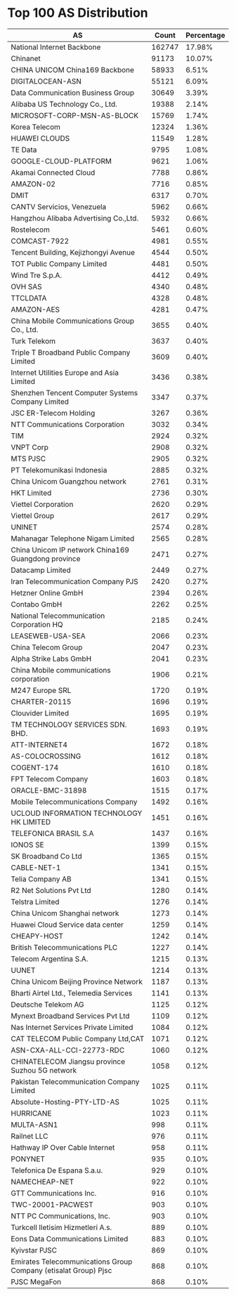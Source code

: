 # Top 100 AS Distribution
| AS | Count | Percentage |
|----|----|----|
| National Internet Backbone | 162747 | 17.98% |
| Chinanet | 91173 | 10.07% |
| CHINA UNICOM China169 Backbone | 58933 | 6.51% |
| DIGITALOCEAN-ASN | 55121 | 6.09% |
| Data Communication Business Group | 30649 | 3.39% |
| Alibaba US Technology Co., Ltd. | 19388 | 2.14% |
| MICROSOFT-CORP-MSN-AS-BLOCK | 15769 | 1.74% |
| Korea Telecom | 12324 | 1.36% |
| HUAWEI CLOUDS | 11549 | 1.28% |
| TE Data | 9795 | 1.08% |
| GOOGLE-CLOUD-PLATFORM | 9621 | 1.06% |
| Akamai Connected Cloud | 7788 | 0.86% |
| AMAZON-02 | 7716 | 0.85% |
| DMIT | 6317 | 0.70% |
| CANTV Servicios, Venezuela | 5962 | 0.66% |
| Hangzhou Alibaba Advertising Co.,Ltd. | 5932 | 0.66% |
| Rostelecom | 5461 | 0.60% |
| COMCAST-7922 | 4981 | 0.55% |
| Tencent Building, Kejizhongyi Avenue | 4544 | 0.50% |
| TOT Public Company Limited | 4481 | 0.50% |
| Wind Tre S.p.A. | 4412 | 0.49% |
| OVH SAS | 4340 | 0.48% |
| TTCLDATA | 4328 | 0.48% |
| AMAZON-AES | 4281 | 0.47% |
| China Mobile Communications Group Co., Ltd. | 3655 | 0.40% |
| Turk Telekom | 3637 | 0.40% |
| Triple T Broadband Public Company Limited | 3609 | 0.40% |
| Internet Utilities Europe and Asia Limited | 3436 | 0.38% |
| Shenzhen Tencent Computer Systems Company Limited | 3347 | 0.37% |
| JSC ER-Telecom Holding | 3267 | 0.36% |
| NTT Communications Corporation | 3032 | 0.34% |
| TIM | 2924 | 0.32% |
| VNPT Corp | 2908 | 0.32% |
| MTS PJSC | 2905 | 0.32% |
| PT Telekomunikasi Indonesia | 2885 | 0.32% |
| China Unicom Guangzhou network | 2761 | 0.31% |
| HKT Limited | 2736 | 0.30% |
| Viettel Corporation | 2620 | 0.29% |
| Viettel Group | 2617 | 0.29% |
| UNINET | 2574 | 0.28% |
| Mahanagar Telephone Nigam Limited | 2565 | 0.28% |
| China Unicom IP network China169 Guangdong province | 2471 | 0.27% |
| Datacamp Limited | 2449 | 0.27% |
| Iran Telecommunication Company PJS | 2420 | 0.27% |
| Hetzner Online GmbH | 2394 | 0.26% |
| Contabo GmbH | 2262 | 0.25% |
| National Telecommunication Corporation HQ | 2185 | 0.24% |
| LEASEWEB-USA-SEA | 2066 | 0.23% |
| China Telecom Group | 2047 | 0.23% |
| Alpha Strike Labs GmbH | 2041 | 0.23% |
| China Mobile communications corporation | 1906 | 0.21% |
| M247 Europe SRL | 1720 | 0.19% |
| CHARTER-20115 | 1696 | 0.19% |
| Clouvider Limited | 1695 | 0.19% |
| TM TECHNOLOGY SERVICES SDN. BHD. | 1693 | 0.19% |
| ATT-INTERNET4 | 1672 | 0.18% |
| AS-COLOCROSSING | 1612 | 0.18% |
| COGENT-174 | 1610 | 0.18% |
| FPT Telecom Company | 1603 | 0.18% |
| ORACLE-BMC-31898 | 1515 | 0.17% |
| Mobile Telecommunications Company | 1492 | 0.16% |
| UCLOUD INFORMATION TECHNOLOGY HK LIMITED | 1451 | 0.16% |
| TELEFONICA BRASIL S.A | 1437 | 0.16% |
| IONOS SE | 1399 | 0.15% |
| SK Broadband Co Ltd | 1365 | 0.15% |
| CABLE-NET-1 | 1341 | 0.15% |
| Telia Company AB | 1341 | 0.15% |
| R2 Net Solutions Pvt Ltd | 1280 | 0.14% |
| Telstra Limited | 1276 | 0.14% |
| China Unicom Shanghai network | 1273 | 0.14% |
| Huawei Cloud Service data center | 1259 | 0.14% |
| CHEAPY-HOST | 1242 | 0.14% |
| British Telecommunications PLC | 1227 | 0.14% |
| Telecom Argentina S.A. | 1215 | 0.13% |
| UUNET | 1214 | 0.13% |
| China Unicom Beijing Province Network | 1187 | 0.13% |
| Bharti Airtel Ltd., Telemedia Services | 1141 | 0.13% |
| Deutsche Telekom AG | 1125 | 0.12% |
| Mynext Broadband Services Pvt Ltd | 1109 | 0.12% |
| Nas Internet Services Private Limited | 1084 | 0.12% |
| CAT TELECOM Public Company Ltd,CAT | 1071 | 0.12% |
| ASN-CXA-ALL-CCI-22773-RDC | 1060 | 0.12% |
| CHINATELECOM Jiangsu province Suzhou 5G network | 1058 | 0.12% |
| Pakistan Telecommunication Company Limited | 1025 | 0.11% |
| Absolute-Hosting-PTY-LTD-AS | 1025 | 0.11% |
| HURRICANE | 1023 | 0.11% |
| MULTA-ASN1 | 998 | 0.11% |
| Railnet LLC | 976 | 0.11% |
| Hathway IP Over Cable Internet | 958 | 0.11% |
| PONYNET | 935 | 0.10% |
| Telefonica De Espana S.a.u. | 929 | 0.10% |
| NAMECHEAP-NET | 922 | 0.10% |
| GTT Communications Inc. | 916 | 0.10% |
| TWC-20001-PACWEST | 903 | 0.10% |
| NTT PC Communications, Inc. | 903 | 0.10% |
| Turkcell Iletisim Hizmetleri A.s. | 889 | 0.10% |
| Eons Data Communications Limited | 883 | 0.10% |
| Kyivstar PJSC | 869 | 0.10% |
| Emirates Telecommunications Group Company (etisalat Group) Pjsc | 868 | 0.10% |
| PJSC MegaFon | 868 | 0.10% |
